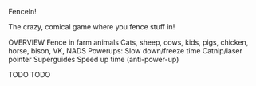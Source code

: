 FenceIn!

The crazy, comical game where you fence stuff in!

OVERVIEW
  Fence in farm animals
  Cats, sheep, cows, kids, pigs, chicken, horse, bison, VK, NADS
  Powerups: 
    Slow down/freeze time
    Catnip/laser pointer
    Superguides
    Speed up time (anti-power-up)

TODO
  TODO


